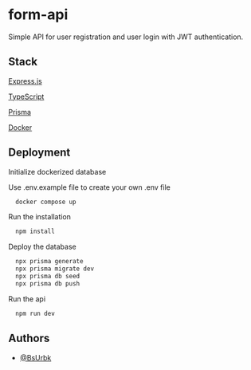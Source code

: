 
# form-api

Simple API for user registration and user login with JWT authentication.


## Stack

[Express.js](https://expressjs.com/)

[TypeScript](https://www.typescriptlang.org/)

[Prisma](https://www.prisma.io/)

[Docker](https://www.docker.com/)
## Deployment

Initialize dockerized database

Use .env.example file to create your own .env file

```bash
  docker compose up
```

Run the installation

```bash
  npm install
```
Deploy the database

```bash
  npx prisma generate
  npx prisma migrate dev
  npx prisma db seed
  npx prisma db push
```

Run the api

```bash
  npm run dev
```



## Authors

- [@BsUrbk](https://www.github.com/BsUrbk)

